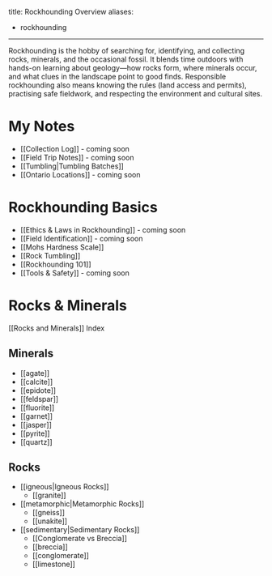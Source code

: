 title: Rockhounding Overview
aliases:
  - rockhounding
---
Rockhounding is the hobby of searching for, identifying, and collecting rocks, minerals, and the occasional fossil. It blends time outdoors with hands-on learning about geology—how rocks form, where minerals occur, and what clues in the landscape point to good finds. Responsible rockhounding also means knowing the rules (land access and permits), practising safe fieldwork, and respecting the environment and cultural sites.

# My Notes
- [[Collection Log]] - coming soon
- [[Field Trip Notes]] - coming soon
- [[Tumbling|Tumbling Batches]] 
- [[Ontario Locations]] - coming soon
# Rockhounding Basics
- [[Ethics & Laws in Rockhounding]] - coming soon
- [[Field Identification]] - coming soon
- [[Mohs Hardness Scale]]
- [[Rock Tumbling]]
- [[Rockhounding 101]]
- [[Tools & Safety]] - coming soon

# Rocks & Minerals
[[Rocks and Minerals]] Index

## Minerals
- [[agate]]
- [[calcite]]
- [[epidote]]
- [[feldspar]]
- [[fluorite]]
- [[garnet]]
- [[jasper]]
- [[pyrite]]
- [[quartz]]

## Rocks
- [[igneous|Igneous Rocks]]
	- [[granite]]
- [[metamorphic|Metamorphic Rocks]]
	- [[gneiss]]
	- [[unakite]]
- [[sedimentary|Sedimentary Rocks]]
	- [[Conglomerate vs Breccia]]
	- [[breccia]]
	- [[conglomerate]]
	- [[limestone]]
